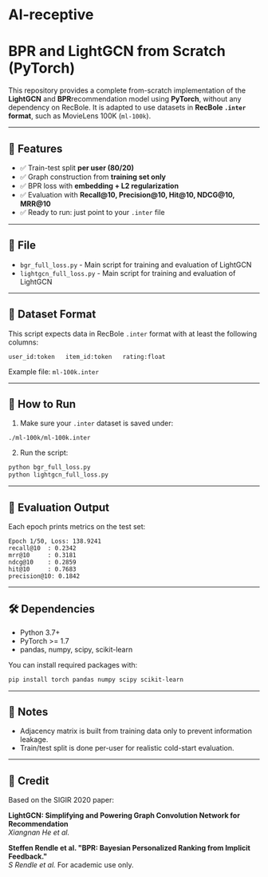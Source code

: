 # AI-receptive
# BPR and LightGCN from Scratch (PyTorch)

This repository provides a complete from-scratch implementation of the **LightGCN** and **BPR**recommendation model using **PyTorch**, without any dependency on RecBole. It is adapted to use datasets in **RecBole `.inter` format**, such as MovieLens 100K (`ml-100k`).

---

## 🔧 Features

- ✅ Train-test split **per user (80/20)**
- ✅ Graph construction from **training set only**
- ✅ BPR loss with **embedding + L2 regularization**
- ✅ Evaluation with **Recall@10, Precision@10, Hit@10, NDCG@10, MRR@10**
- ✅ Ready to run: just point to your `.inter` file

---

## 📁 File

- `bgr_full_loss.py` - Main script for training and evaluation of LightGCN
- `lightgcn_full_loss.py` - Main script for training and evaluation of LightGCN

---

## 📂 Dataset Format

This script expects data in RecBole `.inter` format with at least the following columns:

```
user_id:token   item_id:token   rating:float
```

Example file: `ml-100k.inter`

---

## 🚀 How to Run

1. Make sure your `.inter` dataset is saved under:

```
./ml-100k/ml-100k.inter
```

2. Run the script:

```bash
python bgr_full_loss.py
python lightgcn_full_loss.py
```

---

## 🧪 Evaluation Output

Each epoch prints metrics on the test set:

```
Epoch 1/50, Loss: 138.9241
recall@10  : 0.2342
mrr@10     : 0.3181
ndcg@10    : 0.2859
hit@10     : 0.7683
precision@10: 0.1842
```

---

## 🛠 Dependencies

- Python 3.7+
- PyTorch >= 1.7
- pandas, numpy, scipy, scikit-learn

You can install required packages with:

```bash
pip install torch pandas numpy scipy scikit-learn
```

---

## 📌 Notes

- Adjacency matrix is built from training data only to prevent information leakage.
- Train/test split is done per-user for realistic cold-start evaluation.

---

## 📣 Credit

Based on the SIGIR 2020 paper:

**LightGCN: Simplifying and Powering Graph Convolution Network for Recommendation**  
*Xiangnan He et al.*

**Steffen Rendle et al. "BPR: Bayesian Personalized Ranking from Implicit Feedback."**  
*S Rendle et al.*
For academic use only.
